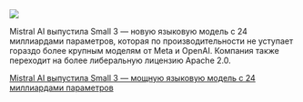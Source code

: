 <!--2025-01-31 14:31:59-->
<div class="yb">
  <div class="rss smaller1 habr"><img src="https://habrastorage.org/getpro/habr/upload_files/d95/f31/35c/d95f3135c3ee5f6f7c08b17753a8dcea.png" /><p>Mistral AI выпустила Small 3 — новую языковую модель с 24 миллиардами параметров, которая по производительности не уступает гораздо более крупным моделям от Meta и OpenAI.&nbsp;Компания также переходит на более либеральную лицензию Apache 2.0.</p><p></p> <a... <br><a class="light" href="https://habr.com/ru/companies/bothub/news/878409/?utm_source=habrahabr&utm_medium=rss&utm_campaign=878409">Mistral AI выпустила Small 3 — мощную языковую модель с 24 миллиардами параметров</a></div>
</div>

